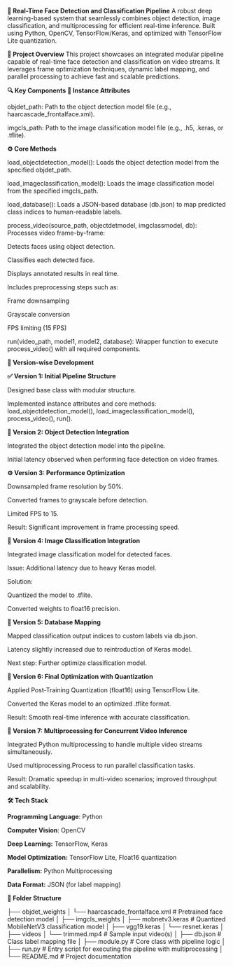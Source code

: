****🧠 Real-Time Face Detection and Classification Pipeline****
A robust deep learning-based system that seamlessly combines object detection, image classification, and multiprocessing for efficient real-time inference. Built using Python, OpenCV, TensorFlow/Keras, and optimized with TensorFlow Lite quantization.


****📌 Project Overview****
This project showcases an integrated modular pipeline capable of real-time face detection and classification on video streams. It leverages frame optimization techniques, dynamic label mapping, and parallel processing to achieve fast and scalable predictions.


**🔍 Key Components
📁 Instance Attributes**

objdet_path:
Path to the object detection model file (e.g., haarcascade_frontalface.xml).

imgcls_path:
Path to the image classification model file (e.g., .h5, .keras, or .tflite).

**⚙️ Core Methods**

load_objectdetection_model():
Loads the object detection model from the specified objdet_path.

load_imageclassification_model():
Loads the image classification model from the specified imgcls_path.

load_database():
Loads a JSON-based database (db.json) to map predicted class indices to human-readable labels.

process_video(source_path, objectdetmodel, imgclassmodel, db):
Processes video frame-by-frame:

Detects faces using object detection.

Classifies each detected face.

Displays annotated results in real time.

Includes preprocessing steps such as:

Frame downsampling

Grayscale conversion

FPS limiting (15 FPS)

run(video_path, model1, model2, database):
Wrapper function to execute process_video() with all required components.

**🔄 Version-wise Development**

**✅ Version 1: Initial Pipeline Structure**

Designed base class with modular structure.

Implemented instance attributes and core methods:
load_objectdetection_model(), load_imageclassification_model(), process_video(), run().

**🔄 Version 2: Object Detection Integration**

Integrated the object detection model into the pipeline.

Initial latency observed when performing face detection on video frames.

**⚙️ Version 3: Performance Optimization**

Downsampled frame resolution by 50%.

Converted frames to grayscale before detection.

Limited FPS to 15.

Result: Significant improvement in frame processing speed.

**🧠 Version 4: Image Classification Integration**

Integrated image classification model for detected faces.

Issue: Additional latency due to heavy Keras model.

Solution:

Quantized the model to .tflite.

Converted weights to float16 precision.

**🔗 Version 5: Database Mapping**

Mapped classification output indices to custom labels via db.json.

Latency slightly increased due to reintroduction of Keras model.

Next step: Further optimize classification model.

**🚀 Version 6: Final Optimization with Quantization**

Applied Post-Training Quantization (float16) using TensorFlow Lite.

Converted the Keras model to an optimized .tflite format.

Result: Smooth real-time inference with accurate classification.

**🧵 Version 7: Multiprocessing for Concurrent Video Inference**

Integrated Python multiprocessing to handle multiple video streams simultaneously.

Used multiprocessing.Process to run parallel classification tasks.

Result: Dramatic speedup in multi-video scenarios; improved throughput and scalability.

**🛠️ Tech Stack**

**Programming Language**: Python

**Computer Vision**: OpenCV

**Deep Learning:** TensorFlow, Keras

**Model Optimization:** TensorFlow Lite, Float16 quantization

**Parallelism:** Python Multiprocessing

**Data Format:** JSON (for label mapping)

**📁 Folder Structure**

├── objdet_weights
│   └── haarcascade_frontalface.xml      # Pretrained face detection model
│
├── imgcls_weights
│   ├── mobnetv3.keras                   # Quantized MobileNetV3 classification model
│   ├── vgg19.keras
│   └── resnet.keras
│
├── videos
│   └── trimmed.mp4                      # Sample input video(s)
│
├── db.json                              # Class label mapping file
│
├── module.py                            # Core class with pipeline logic
│
├── run.py                               # Entry script for executing the pipeline with multiprocessing
│
└── README.md                            # Project documentation
